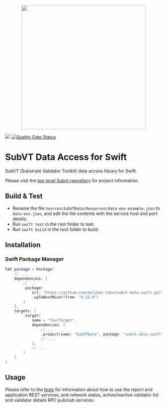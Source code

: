 <p align="center">
    <img width="400" src="https://raw.githubusercontent.com/helikon-labs/subvt/main/assets/design/logo/subvt_logo_blue.png">
</p>

![](https://github.com/helikon-labs/subvt-data-ios/actions/workflows/swift_build_and_test.yml/badge.svg)
[![Quality Gate Status](https://sonarcloud.io/api/project_badges/measure?project=helikon-labs_subvt-data-ios&metric=alert_status)](https://sonarcloud.io/summary/new_code?id=helikon-labs_subvt-data-ios)

# SubVT Data Access for Swift

SubVT (Substrate Validator Toolkit) data access library for Swift.

Please visit the [top-level Subvt repository](https://github.com/helikon-labs/subvt) for project information.

## Build & Test

- Rename the file `Sources/SubVTData/Resources/data-env-example.json` to `data-env.json`, and edit the file contents with the service host and port details.
- Run `swift test` in the root folder to test.
- Run `swift build` in the root folder to build.

## Installation

### Swift Package Manager

```swift
let package = Package(
    // ...
    dependencies: [
        // ...
        .package(
            url: "https://github.com/helikon-labs/subvt-data-swift.git",
            .upToNextMinor(from: "0.15.0")
        )
    ],
    targets: [
        .target(
            name = "YourTarget",
            dependencies: [
                // ...
                .product(name: "SubVTData", package: "subvt-data-swift"),
                // ...
            ],
            // ...
        )
    ]
)
```
## Usage

Please refer to the [tests](./Tests/SubVTDataTests) for information about how to use the report and application REST services, and network status, active/inactive validator list and validator details RPC pub/sub services.
